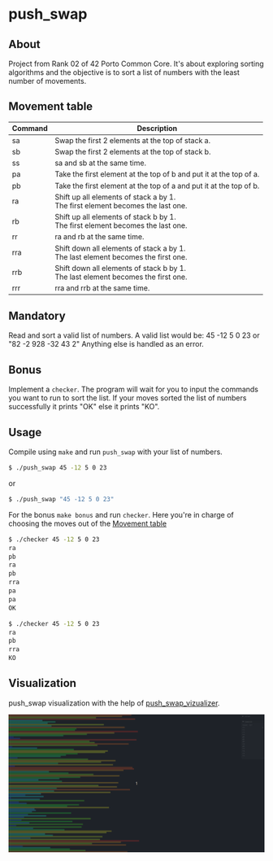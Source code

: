 # **push_swap**

## **About**
Project from Rank 02 of 42 Porto Common Core. It's about exploring sorting algorithms and the objective is to sort a list of numbers with the least number of movements.

## **Movement table**
|Command|Description|
|-|-|
|sa|Swap the first 2 elements at the top of stack a.|
|sb|Swap the first 2 elements at the top of stack b.|
|ss|sa and sb at the same time.|
|pa|Take the first element at the top of b and put it at the top of a.|
|pb|Take the first element at the top of a and put it at the top of b.|
|ra|Shift up all elements of stack a by 1.<br>The first element becomes the last one.|
|rb|Shift up all elements of stack b by 1.<br>The first element becomes the last one.|
|rr|ra and rb at the same time.|
|rra|Shift down all elements of stack a by 1.<br>The last element becomes the first one.|
|rrb|Shift down all elements of stack b by 1.<br>The last element becomes the first one.|
|rrr|rra and rrb at the same time.|

## **Mandatory**
Read and sort a valid list of numbers.
A valid list would be: 45 -12 5 0 23 or "82 -2 928 -32 43 2"
Anything else is handled as an error.

## **Bonus**
Implement a `checker`. The program will wait for you to input the commands you want to run to sort the list. If your moves sorted the list of numbers successfully it prints "OK" else it prints "KO".

## **Usage**
Compile using `make` and run `push_swap` with your list of numbers.
```sh
$ ./push_swap 45 -12 5 0 23
```
or
```sh
$ ./push_swap "45 -12 5 0 23"
```

For the bonus `make bonus` and run `checker`.
Here you're in charge of choosing the moves out of the [Movement table](#movement-table)
```sh
$ ./checker 45 -12 5 0 23
ra
pb
ra
pb
rra
pa
pa
OK
```

```sh
$ ./checker 45 -12 5 0 23
ra
pb
rra
KO
```

## **Visualization**
push_swap visualization with the help of <a href="https://github.com/o-reo/push_swap_visualizer">push_swap_vizualizer</a>.
<div>
	<img src="push_swap.gif">
</div>
